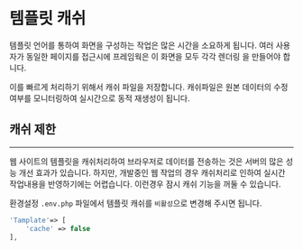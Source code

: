 
# 템플릿 캐쉬


템플릿 언어를 통하여 화면을 구성하는 작업은 많은 시간을 소요하게 됩니다. 여러 사용자가 동일한 페이지를 접근시에 프레임웍은 이 화면을 모두 각각 렌더링 을 만들어야 합니다.

이를 빠르게 처리하기 위해서 캐쉬 파일을 저장합니다. 캐쉬파일은 원본 데이터의 수정여부를 모니터링하여 실시간으로 동적 재생성이 됩니다.

## 캐쉬 제한
---
웹 사이트의 템플릿을 캐쉬처리하여 브라우저로 데이터를 전송하는 것은 서버의 많은 성능 개선 효과가 있습니다. 하지만, 개발중인 웹 작업의 경우 캐쉬처리로 인하여 실시간 작업내용을 반영하기에는 어렵습니다.
이런경우 잠시 캐쉬 기능을 꺼둘 수 있습니다.

환경설정 `.env.php` 파일에서 템플릿 캐쉬를 `비활성`으로 변경해 주시면 됩니다.

```php
'Tamplate'=> [
    'cache' => false
],
```
